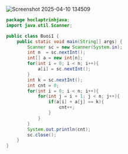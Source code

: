 ![Screenshot 2025-04-10 134509](https://github.com/user-attachments/assets/36750ad0-bad6-44c2-850e-8dae77e70730)

```java
package hoclaptrinhjava;
import java.util.Scanner;

public class Buoi1 {
    public static void main(String[] args) {
        Scanner sc = new Scanner(System.in);
        int n  = sc.nextInt();
        int[] a = new int[n];
        for(int i = 0; i < n; i++){
            a[i] = sc.nextInt();
        }
        int k = sc.nextInt();
        int cnt = 0;
        for(int i = 0; i < n; i++){
            for(int j = i + 1; j < n; j++){
                if(a[i] + a[j] == k){
                    cnt++;
                }
            }
        }
        System.out.println(cnt);
        sc.close();
    }
}


```
